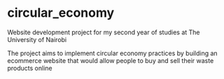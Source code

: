# circular_economy
Website development project for my second year of studies at The University of Nairobi

The project aims to implement circular economy practices by building an ecommerce website that would allow people to buy and sell their waste products online
